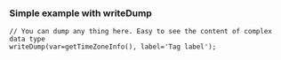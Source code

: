 ### Simple example with writeDump

```luceescript+trycf
// You can dump any thing here. Easy to see the content of complex data type
writeDump(var=getTimeZoneInfo(), label='Tag label');    
```